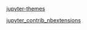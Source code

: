 [jupyter-themes](https://github.com/dunovank/jupyter-themes)

[jupyter_contrib_nbextensions](https://github.com/ipython-contrib/jupyter_contrib_nbextensions)
